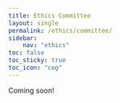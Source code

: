 ```yaml
---
title: Ethics Committee
layout: single
permalink: /ethics/committee/
sidebar:
    nav: "ethics"
toc: false
toc_sticky: true
toc_icon: "cog"
---
```


Coming soon!
<!-- Please note that, in addition to the usual COIs measures, ethics reviewers will not be assigned papers from their country of affiliation in order to limit potential pressure or issues.

- Alain Couillault, Association des Professionnels des Industries de la Langue(APIL), Montreuil, France
- Alvin Grissom II (he/him), Haverford College, Haverford, USA
- Amanda Stent  (they/them), Bloomberg, USA, UK and Pakistan
- Annemarie Friedrich (she/her), Bosch, Stuttgart, Germany
- Aurélie Névéol (she/her), Université Paris Saclay, CNRS, LISN, Orsay, France
- Chen Li (he/him), Xi'an Jiaotong University, Xi'an, China
- Claudia Borg (she/her), University of Malta, Msida, Malta
- Dan Jurafsky (he/him), Stanford University, USA
- Darja Fišer (she/her), University of Ljubljana, Slovenia
- Dirk Hovy (he/him), Bocconi University, Milan, Italy
- George K. Acquaah-Mensah, Massachusetts College of Pharmacy & Health Sciences, Worcester, USA
- Gilles ADDA (he/him), Paris-Saclay University, CNRS, Orsay, France
- Jade Abbott (she/her), Retro Rabbit, Johannesburg, South Africa
- Jean-Yves Antoine (he/him), Université de Tours, Blois, France
- Jin-Dong Kim (he/him), Database Center for Life Science (DBCLS), Kashiwa, Japan
- Jingbo Xia (he/him), Huazhong Agricultural University, Wuhan, China
- Jochen L. Leidner (he), Refinitiv Labs and University of Sheffield, UK
- José Ochoa-Luna (he/him), Universidad Católica San Pablo, Arequipa, Peru
- Karl Pichotta (he/him), Memorial Sloan Kettering Cancer Center, New York, USA
- Kevin Bretonnel Cohen (he/him), University of Colorado School of Medicine, Denver, USA
- Laura Alonso Alemany (she/her), Universidad Nacional de Córdoba, Argentina
- Luciana Benotti (she/her), Universidad Nacional de Córdoba and CONICET, Argentina
- Luis Chiruzzo (he/him), Universidad de la República, Montevideo, Uruguay
- Malvina Nissim, University of Groningen, Groningen, The Netherlands
- Manny Rayner (he/him), University of Geneva, Geneva, Switzerland
- Margot Mieskes (she/her), University of Applied Sciences, Darmstadt, Germany.
- Maxime Amblard (he/him), Université de Lorraine, Nancy, France
- Min-Yen Kan (he/him), National University of Singapore, Singapore
- Mona Diab (she/her), Facebook AI & George Washington University, USA
- Natalie Schluter (she/her), IT University, Copenhagen, Denmark and Google Brain
- Nyalleng Moorosi (she/her), Google AI, Accra Ghana
- Qingcai Chen, Harbin Institute of Technology (Shenzhen), Shenzhen, Guangdong, China
- Robert Monarch (he/they), Apple, USA
- Ryan Georgi (he/him), KPMG, Seattle, Washington, USA
- Te Rutherford (Te/Te/Te's), Chulalongkorn University, Bangkok, Thailand
- Thiago Castro Ferreira (he/him), Federal University of Minas Gerais, Belo Horizonte-MG, Brazil
- Vukosi Marivate (he/him), University of Pretoria, Pretoria, South Africa
- Wondwossen (he) Mulugeta, School of Information Science, Addis Ababa University, Ethiopia -->

